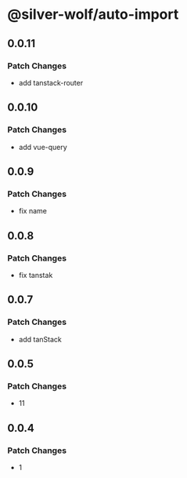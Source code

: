 # @silver-wolf/auto-import

## 0.0.11

### Patch Changes

- add tanstack-router

## 0.0.10

### Patch Changes

- add vue-query

## 0.0.9

### Patch Changes

- fix name

## 0.0.8

### Patch Changes

- fix tanstak

## 0.0.7

### Patch Changes

- add tanStack

## 0.0.5

### Patch Changes

- 11

## 0.0.4

### Patch Changes

- 1
